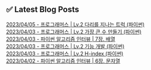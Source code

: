 
## ✅ Latest Blog Posts

[2023/04/05 - 프로그래머스 | Lv.2 다리를 지나는 트럭 (파이썬)](https://un-lazy-midnight.tistory.com/56) <br/>
[2023/04/03 - 프로그래머스 | Lv.2 가장 큰 수 만들기 (파이썬)](https://un-lazy-midnight.tistory.com/55) <br/>
[2023/04/03 - 파이썬 알고리즘 인터뷰 | 7장. 배열](https://un-lazy-midnight.tistory.com/54) <br/>
[2023/04/03 - 프로그래머스 | Lv.2 기능 개발 (파이썬)](https://un-lazy-midnight.tistory.com/53) <br/>
[2023/04/03 - 프로그래머스 | Lv.2 H-index (파이썬)](https://un-lazy-midnight.tistory.com/52) <br/>
[2023/04/02 - 파이썬 알고리즘 인터뷰 | 6장. 문자열](https://un-lazy-midnight.tistory.com/51) <br/>
